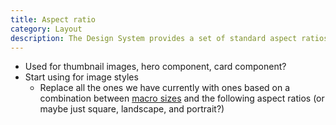 ```yaml
---
title: Aspect ratio
category: Layout
description: The Design System provides a set of standard aspect ratios, based on industry standards. Using standard ratios can help with responsive designs by ensuring elements, such as images, videos, containers, and other components, can scale to the window or their container while preserving their intended proportions.
---
```


<!--twig
{% set aspect_ratios = [
  {
    token: "square",
    value: "1 : 1",
    description: "Most useful for illustrations and profile pictures, which are often fully rounded. Also best for Hero images and video backgrounds at <a href=\"/layout/breakpoints\">extra small breakpoints</a> and below.",
  },
  {
    token: "landscape",
    value: "4 : 3",
    description: "Best for regular photography.",
  },
  {
    token: "portrait",
    value: "3 : 4",
    description: "Best for regular photography.",
  },
  {
    token: "widescreen",
    value: "16 : 9",
    description: "Best for Hero images and video backgrounds at medium breakpoints and below.",
  },
  {
    token: "ultrawide",
    value: "21 : 9",
    description: "Best for Hero images and video backgrounds at breakpoints above medium.",
  },
] %}

<dl class="aspect-ratio-chart">
  {% for aspect_ratio in aspect_ratios %}
    <div>
      <dt><code>{{ aspect_ratio.token }}</code></dt>
      <dd style="aspect-ratio: var(--tcds-aspect-ratio-{{ aspect_ratio.token }})">
        {{ aspect_ratio.value }}
      </dd>
    </div>
  {% endfor %}
</dl>
twig-->

* Used for thumbnail images, hero component, card component?
* Start using for image styles
  * Replace all the ones we have currently with ones based on a combination between [macro sizes](/layout/space-and-size) and the following aspect ratios (or maybe just square, landscape, and portrait?)